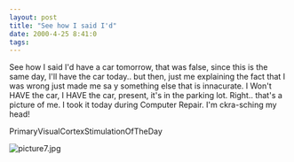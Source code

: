 ```yaml
---
layout: post
title: "See how I said I'd"
date: 2000-4-25 8:41:0
tags: 
---
```


See how I said I'd have a car tomorrow, that was false, since this is the same day, I'll have the car today.. but then, just me explaining the fact that I was wrong just made me sa y something else that is innacurate. I Won't HAVE the car, I HAVE the car, present, it's in the parking lot. Right.. that's a picture of me. I took it today during Computer Repair. I'm ckra-sching my head!




PrimaryVisualCortexStimulationOfTheDay



![picture7.jpg][1]








   [1]: http://4.bp.blogspot.com/-9gcEHw7IMRM/Tn0P7-ihbwI/AAAAAAAAAME/mU8a_scQaMM/s320/picture7.jpg
